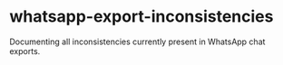 # whatsapp-export-inconsistencies
Documenting all inconsistencies currently present in WhatsApp chat exports.
